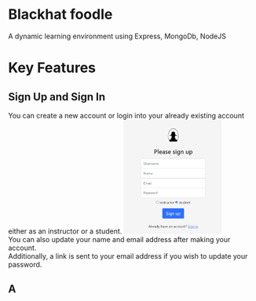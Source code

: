 # Blackhat foodle
A dynamic learning environment using Express, MongoDb, NodeJS 

# Key Features

## Sign Up and Sign In 
You can create a new account or login into your already existing account either as an instructor or a student.
<img src="images/signup.jpg" alt="drawing" width="200"/>  
You can also update your name and email address after making your account.  
Additionally, a link is sent to your email address if you wish to update your password.

## A